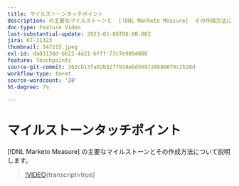 ```yaml
---
title: マイルストーンタッチポイント
description: の主要なマイルストーンと  [!DNL Marketo Measure]  その作成方法について説明します。
doc-type: Feature Video
last-substantial-update: 2023-01-06T00:00:00Z
jira: KT-11323
thumbnail: 347215.jpeg
exl-id: da03138d-bb22-4a21-bfff-73c7e9094000
feature: Touchpoints
source-git-commit: 262cb13fa02b32f7918ebd569720b80078c2b28d
workflow-type: tm+mt
source-wordcount: '28'
ht-degree: 7%

---
```


# マイルストーンタッチポイント

[!DNL Marketo Measure] の主要なマイルストーンとその作成方法について説明します。

>[!VIDEO](https://video.tv.adobe.com/v/3421808/?learn=on&captions=jpn){transcript=true}
